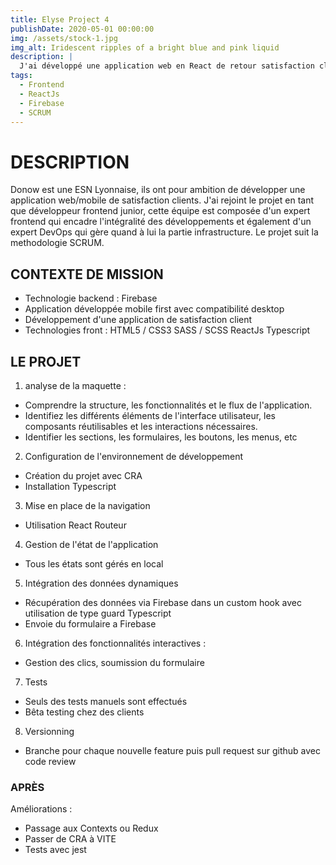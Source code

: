 ```yaml
---
title: Elyse Project 4
publishDate: 2020-05-01 00:00:00
img: /assets/stock-1.jpg
img_alt: Iridescent ripples of a bright blue and pink liquid
description: |
  J'ai développé une application web en React de retour satisfaction client.
tags:
  - Frontend
  - ReactJs
  - Firebase
  - SCRUM
---
```


# DESCRIPTION

Donow est une ESN Lyonnaise, ils ont pour ambition de développer une application web/mobile de satisfaction clients.
J'ai rejoint le projet en tant que développeur frontend junior, cette équipe est composée d'un expert
frontend qui encadre l'intégralité des développements et également d'un expert DevOps qui gère
quand à lui la partie infrastructure. Le projet suit la methodologie SCRUM.

## CONTEXTE DE MISSION
- Technologie backend : Firebase
- Application développée mobile first avec compatibilité desktop
- Développement d'une application de satisfaction client
- Technologies front :
HTML5 / CSS3
SASS / SCSS
ReactJs
Typescript

## LE PROJET
1. analyse de la maquette :
- Comprendre la structure, les fonctionnalités et le flux de l'application.
- Identifiez les différents éléments de l'interface utilisateur, les composants réutilisables et les interactions nécessaires.
- Identifier les sections, les formulaires, les boutons, les menus, etc
2. Configuration de l'environnement de développement
- Création du projet avec CRA
- Installation Typescript
3. Mise en place de la navigation
- Utilisation React Routeur
4. Gestion de l'état de l'application
- Tous les états sont gérés en local
5. Intégration des données dynamiques
- Récupération des données via Firebase dans un custom hook avec utilisation de type guard Typescript
- Envoie du formulaire a Firebase
6. Intégration des fonctionnalités interactives :
- Gestion des clics, soumission du formulaire
7. Tests
- Seuls des tests manuels sont effectués
- Bêta testing chez des clients
8. Versionning
- Branche pour chaque nouvelle feature puis pull request sur github avec code review

### APRÈS
Améliorations :
- Passage aux Contexts ou Redux
- Passer de CRA à VITE
- Tests avec jest
